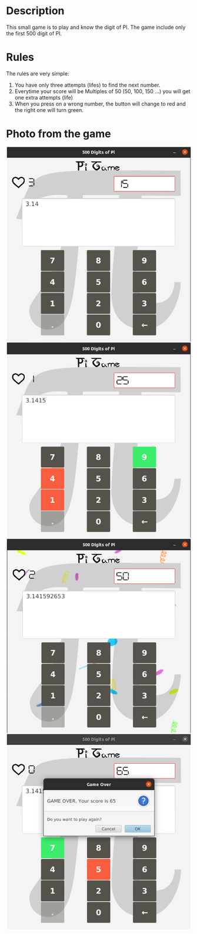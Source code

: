 # Description
This small game is to play and know the digit of PI. The game include only the first 500 digit of PI. 

# Rules
The rules are very simple:
1. You have only three attempts (lifes) to find the next number. 
2. Everytime your score will be Multiples of 50 (50, 100, 150 ...) you will get one extra attempts (life)
3. When you press on a wrong number, the button will change to red and the right one will turn green. 

# Photo from the game
 <p align="center">

  <img width="500" src="https://github.com/gs222mh/PiGame/blob/main/src/images/1.png?raw=true">
  <img width="500" src="https://github.com/gs222mh/PiGame/blob/main/src/images/2.png?raw=true">
  <img width="500" src="https://github.com/gs222mh/PiGame/blob/main/src/images/3.png?raw=true">
  <img width="500" src="https://github.com/gs222mh/PiGame/blob/main/src/images/4.png?raw=true">

</p>
